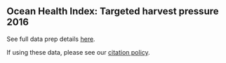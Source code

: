 ## Ocean Health Index: Targeted harvest pressure 2016

See full data prep details [here](https://rawgit.com/OHI-Science/ohiprep/master/globalprep/prs_targetedharvest/v2017/targetharvest_dataprep.html).

If using these data, please see our [citation policy](http://ohi-science.org/citation-policy/).

